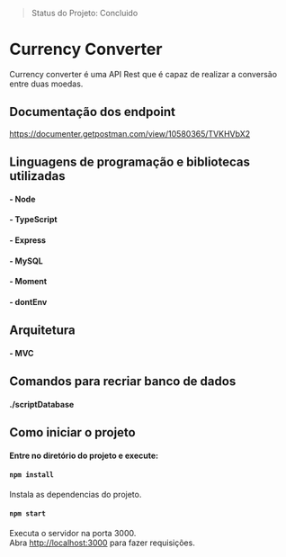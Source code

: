 > Status do Projeto: Concluido

# Currency Converter

Currency converter é uma API Rest que é capaz de realizar a conversão entre duas moedas.

## Documentação dos endpoint
https://documenter.getpostman.com/view/10580365/TVKHVbX2

## Linguagens de programação e bibliotecas utilizadas

#### - Node
#### - TypeScript
#### - Express
#### - MySQL
#### - Moment
#### - dontEnv


## Arquitetura 

#### - MVC

## Comandos para recriar banco de dados

#### ./scriptDatabase

## Como iniciar o projeto

#### Entre no diretório do projeto e execute:

#### `npm install`

Instala as dependencias do projeto.

#### `npm start`

Executa o servidor na porta 3000.<br />
Abra [http://localhost:3000](http://localhost:3000) para fazer requisições.

